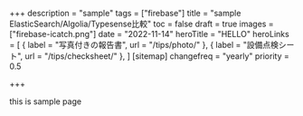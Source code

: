 +++
description = "sample"
tags = ["firebase"]
title = "sample ElasticSearch/Algolia/Typesense比較"
toc = false
draft = true
images = ["firebase-icatch.png"]
date = "2022-11-14"
heroTitle = "HELLO"
heroLinks = [
  { label = "写真付きの報告書", url = "/tips/photo/" },
  { label = "設備点検シート", url = "/tips/checksheet/" },
]
[sitemap]
  changefreq = "yearly"
  priority = 0.5

+++

this is sample page